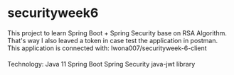 # securityweek6

####
This project to learn Spring Boot + Spring Security
base on RSA Algorithm. That's way I also leaved a token in case test the application in postman. 
This application is connected with:  Iwona007/securityweek-6-client

####
Technology:
Java 11
Spring Boot
Spring Security
java-jwt library
 
